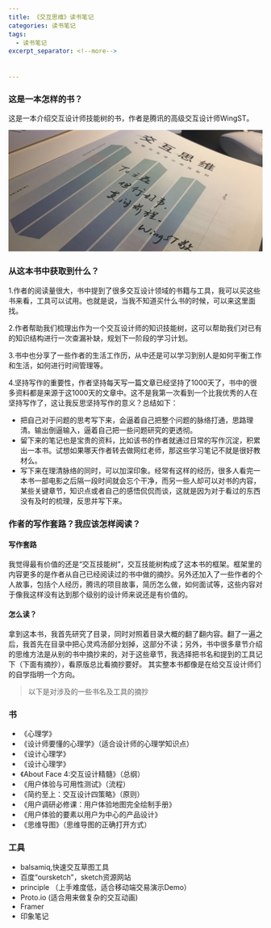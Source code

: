 ```yaml
---
title: 《交互思维》读书笔记
categories: 读书笔记
tags:
  - 读书笔记
excerpt_separator: <!--more-->


---
```




### 这是一本怎样的书？

这是一本介绍交互设计师技能树的书，作者是腾讯的高级交互设计师WingST。

![01](/wp-content/uploads/2019/07/1.1.jpeg)

<!--more-->

### 从这本书中获取到什么？

1.作者的阅读量很大，书中提到了很多交互设计领域的书籍与工具，我可以买这些书来看，工具可以试用。也就是说，当我不知道买什么书的时候，可以来这里面找。

2.作者帮助我们梳理出作为一个交互设计师的知识技能树，这可以帮助我们对已有的知识结构进行一次查漏补缺，规划下一阶段的学习计划。

3.书中也分享了一些作者的生活工作历，从中还是可以学习到别人是如何平衡工作和生活，如何进行时间管理等。 

4.坚持写作的重要性，作者坚持每天写一篇文章已经坚持了1000天了，书中的很多资料都是来源于这1000天的文章中。这不是我第一次看到一个比我优秀的人在坚持写作了，这让我反思坚持写作的意义？总结如下：

* 把自己对于问题的思考写下来，会逼着自己把整个问题的脉络打通，思路理清。输出倒逼输入，逼着自己把一些问题研究的更透彻。
* 留下来的笔记也是宝贵的资料，比如该书的作者就通过日常的写作沉淀，积累出一本书。试想如果哪天作者转去做网红老师，那这些学习笔记不就是很好教材么。
* 写下来在理清脉络的同时，可以加深印象。经常有这样的经历，很多人看完一本书一部电影之后隔一段时间就会忘个干净，而另一些人却可以对书的内容，某些关键章节，知识点或者自己的感悟侃侃而谈，这就是因为对于看过的东西没有及时的梳理，反思并写下来。

### 作者的写作套路？我应该怎样阅读？

#### 写作套路
我觉得最有价值的还是“交互技能树”，交互技能树构成了这本书的框架。框架里的内容更多的是作者从自己已经阅读过的书中做的摘抄。另外还加入了一些作者的个人故事，包括个人经历，腾讯的项目故事，简历怎么做，如何面试等，这些内容对于像我这样没有达到那个级别的设计师来说还是有价值的。
#### 怎么读？
拿到这本书，我首先研究了目录，同时对照着目录大概的翻了翻内容。翻了一遍之后，我首先在目录中把心灵鸡汤部分划掉，这部分不读；另外，书中很多章节介绍的思维方法是从别的书中摘抄来的，对于这些章节，我选择把书名和提到的工具记下（下面有摘抄），看原版总比看摘抄要好。
其实整本书都像是在给交互设计师们的自学指明一个方向。

> 以下是对涉及的一些书名及工具的摘抄

### 书
* 《心理学》
* 《设计师要懂的心理学》（适合设计师的心理学知识点）
* 《设计心理学》
* 《设计心理学》
* 《About Face 4:交互设计精髓》（总纲）
* 《用户体验与可用性测试》（流程）
* 《简约至上：交互设计四策略》（原则）
* 《用户调研必修课：用户体验地图完全绘制手册》
* 《用户体验的要素以用户为中心的产品设计》
* 《思维导图》（思维导图的正确打开方式）


### 工具
* balsamiq,快速交互草图工具
* 百度“oursketch”，sketch资源网站
* principle （上手难度低，适合移动端交易演示Demo）
* Proto.io (适合用来做复杂的交互动画)
* Framer 
* 印象笔记